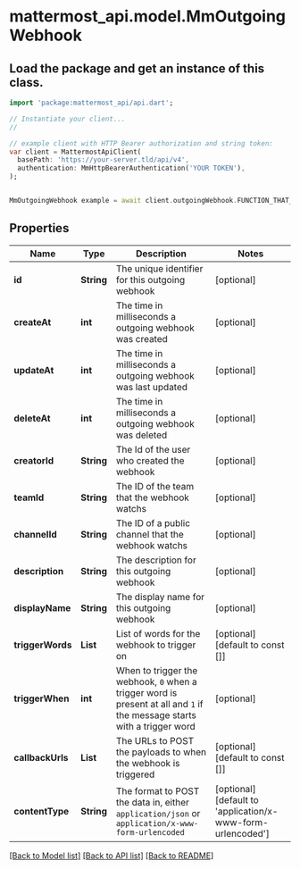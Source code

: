 # mattermost_api.model.MmOutgoingWebhook

## Load the package and get an instance of this class.
```dart
import 'package:mattermost_api/api.dart';

// Instantiate your client...
//

// example client with HTTP Bearer authorization and string token:
var client = MattermostApiClient(
  basePath: 'https://your-server.tld/api/v4',
  authentication: MmHttpBearerAuthentication('YOUR TOKEN'),
);


MmOutgoingWebhook example = await client.outgoingWebhook.FUNCTION_THAT_RETURNS_THIS_CLASS();

```

## Properties
Name | Type | Description | Notes
------------ | ------------- | ------------- | -------------
**id** | **String** | The unique identifier for this outgoing webhook | [optional] 
**createAt** | **int** | The time in milliseconds a outgoing webhook was created | [optional] 
**updateAt** | **int** | The time in milliseconds a outgoing webhook was last updated | [optional] 
**deleteAt** | **int** | The time in milliseconds a outgoing webhook was deleted | [optional] 
**creatorId** | **String** | The Id of the user who created the webhook | [optional] 
**teamId** | **String** | The ID of the team that the webhook watchs | [optional] 
**channelId** | **String** | The ID of a public channel that the webhook watchs | [optional] 
**description** | **String** | The description for this outgoing webhook | [optional] 
**displayName** | **String** | The display name for this outgoing webhook | [optional] 
**triggerWords** | **List<String>** | List of words for the webhook to trigger on | [optional] [default to const []]
**triggerWhen** | **int** | When to trigger the webhook, `0` when a trigger word is present at all and `1` if the message starts with a trigger word | [optional] 
**callbackUrls** | **List<String>** | The URLs to POST the payloads to when the webhook is triggered | [optional] [default to const []]
**contentType** | **String** | The format to POST the data in, either `application/json` or `application/x-www-form-urlencoded` | [optional] [default to 'application/x-www-form-urlencoded']

[[Back to Model list]](../GENERATED_README.md#documentation-for-models) [[Back to API list]](../GENERATED_README.md#documentation-for-api-endpoints) [[Back to README]](../GENERATED_README.md)


